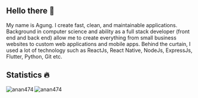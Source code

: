## Hello there 👋

My name is Agung. I create fast, clean, and maintainable applications. Background in computer science and ability as a full stack developer (front end and back end) allow me to create everything from small business websites to custom web applications and mobile apps. Behind the curtain, I used a lot of technology such as ReactJs, React Native, NodeJs, ExpressJs, Flutter, Python, Git etc.

## Statistics 🔥

<p><img align="left" src="https://github-readme-stats.vercel.app/api/top-langs?username=anan474&show_icons=true&locale=en&layout=compact&theme=dark" alt="anan474" /></p>

<p>&nbsp;<img align="left" src="https://github-readme-stats.vercel.app/api/wakatime?username=anan474&layout=compact" alt="anan474" /></p>
